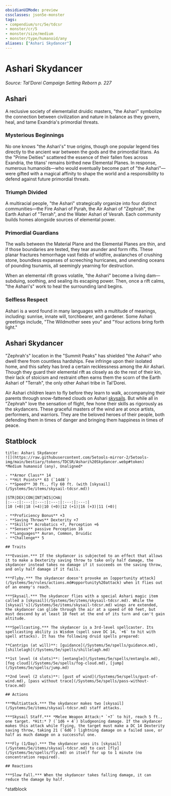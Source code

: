 ```yaml
---
obsidianUIMode: preview
cssclasses: json5e-monster
tags:
- compendium/src/5e/tdcsr
- monster/cr/5
- monster/size/medium
- monster/type/humanoid/any
aliases: ["Ashari Skydancer"]
---
```

# Ashari Skydancer
*Source: Tal'Dorei Campaign Setting Reborn p. 227*  

## Ashari

A reclusive society of elementalist druidic masters, "the Ashari" symbolize the connection between civilization and nature in balance as they govern, heal, and tame Exandria's primordial threats.

### Mysterious Beginnings

No one knows "the Ashari's" true origins, though one popular legend ties directly to the ancient war between the gods and the primordial titans. As the "Prime Deities" scattered the essence of their fallen foes across Exandria, the titans' remains birthed new Elemental Planes. In response, numerous humanoids—who would eventually become part of "the Ashari"—were gifted with a magical affinity to shape the world and a responsibility to defend against future primordial threats.

### Triumph Divided

A multiracial people, "the Ashari" strategically organize into four distinct communities—the Fire Ashari of Pyrah, the Air Ashari of "Zephrah", the Earth Ashari of "Terrah", and the Water Ashari of Vesrah. Each community builds homes alongside sources of elemental power.

### Primordial Guardians

The walls between the Material Plane and the Elemental Planes are thin, and if those boundaries are tested, they tear asunder and form rifts. These planar fractures hemorrhage vast fields of wildfire, avalanches of crushing stone, boundless expanses of screeching hurricanes, and unending oceans of pounding tsunamis, all seemingly yearning for destruction.

When an elemental rift grows volatile, "the Ashari" become a living dam—subduing, soothing, and sealing its escaping power. Then, once a rift calms, "the Ashari's" work to heal the surrounding land begins.

### Selfless Respect

Ashari is a word found in many languages with a multitude of meanings, including: sunrise, innate will, torchbearer, and gardener. Some Ashari greetings include, "The Wildmother sees you" and "Your actions bring forth light."

## Ashari Skydancer

"Zephrah's" location in the "Summit Peaks" has shielded "the Ashari" who dwell there from countless hardships. Few infringe upon their isolated home, and this safety has bred a certain recklessness among the Air Ashari. Though they guard their elemental rift as closely as do the rest of their kin, their lack of stoicism and restraint often earns them the scorn of the Earth Ashari of "Terrah", the only other Ashari tribe in Tal'Dorei.

Air Ashari children learn to fly before they learn to walk, accompanying their parents through snow-fattened clouds on Ashari [skysails](/Systems/5e/items/skysail-tdcsr.md). But while all in "Zephrah" love the sensation of flight, few hone their skills as rigorously as the skydancers. These graceful masters of the wind are at once artists, performers, and warriors. They are the beloved heroes of their people, both defending them in times of danger and bringing them happiness in times of peace.

## Statblock

```ad-statblock
title: Ashari Skydancer
![](https://raw.githubusercontent.com/5etools-mirror-2/5etools-img/main/bestiary/tokens/TDCSR/Ashari%20Skydancer.webp#token)
*Medium humanoid (any), Unaligned*

- **Armor Class** 14
- **Hit Points** 63 (`14d8`)
- **Speed** 30 ft., fly 60 ft. (with [skysail](/Systems/5e/items/skysail-tdcsr.md))

|STR|DEX|CON|INT|WIS|CHA|
|:---:|:---:|:---:|:---:|:---:|:---:|
|10 (+0)|18 (+4)|10 (+0)|12 (+1)|16 (+3)|11 (+0)|

- **Proficiency Bonus** +3
- **Saving Throws** Dexterity +7
- **Skills** Acrobatics +7, Perception +6
- **Senses** passive Perception 16
- **Languages** Auran, Common, Druidic
- **Challenge** 5

## Traits

***Evasion.*** If the skydancer is subjected to an effect that allows it to make a Dexterity saving throw to take only half damage, the skydancer instead takes no damage if it succeeds on the saving throw, and only half damage if it fails.

***Flyby.*** The skydancer doesn't provoke an [opportunity attack](/Systems/5e/rules/actions.md#opportunity%20attack) when it flies out of an enemy's reach.

***Skysail.*** The skydancer flies with a special Ashari magic item called a [skysail](/Systems/5e/items/skysail-tdcsr.md). While the [skysail's](/Systems/5e/items/skysail-tdcsr.md) wings are extended, the skydancer can glide through the air at a speed of 60 feet, but must descend by at least 10 feet at the end of its turn and can't gain altitude.

***Spellcasting.*** The skydancer is a 3rd-level spellcaster. Its spellcasting ability is Wisdom (spell save DC 14, `+6` to hit with spell attacks). It has the following druid spells prepared:

**Cantrips (at will)**: [guidance](/Systems/5e/spells/guidance.md), [shillelagh](/Systems/5e/spells/shillelagh.md)

**1st level (4 slots)**: [entangle](/Systems/5e/spells/entangle.md), [fog cloud](/Systems/5e/spells/fog-cloud.md), [jump](/Systems/5e/spells/jump.md)

**2nd level (2 slots)**: [gust of wind](/Systems/5e/spells/gust-of-wind.md), [pass without trace](/Systems/5e/spells/pass-without-trace.md)

## Actions

***Multiattack.*** The skydancer makes two [skysail](/Systems/5e/items/skysail-tdcsr.md) staff attacks.

***Skysail Staff.*** *Melee Weapon Attack:* `+7` to hit, reach 5 ft., one target. *Hit:* 7 (`1d6 + 4`) bludgeoning damage. If the skydancer makes this attack while flying, the target must make a DC 14 Dexterity saving throw, taking 21 (`6d6`) lightning damage on a failed save, or half as much damage on a successful one.

***Fly (1/Day).*** The skydancer uses its [skysail](/Systems/5e/items/skysail-tdcsr.md) to cast [fly](/Systems/5e/spells/fly.md) on itself for up to 1 minute (no concentration required).

## Reactions

***Slow Fall.*** When the skydancer takes falling damage, it can reduce the damage by half.
```
^statblock
